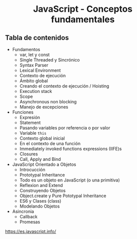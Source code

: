 <h1 align="center">JavaScript - Conceptos fundamentales</h1>

## Tabla de contenidos

- Fundamentos
    - var, let y const
    - Single Threaded y Sincrónico
    - Syntax Parser
    - Lexical Environment
    - Contexto de ejecución
    - Ámbito global
    - Creando el contexto de ejecución / Hoisting
    - Execution stack
    - Scope
    - Asynchronous non blocking
    - Manejo de excepciones
- Funciones
    - Expresión
    - Statement
    - Pasando variables por referencia o por valor
    - Variable `this`
    - Contexto global inicial
    - En el contexto de una función
    - Immediately invoked functions expressions (IIFE)s
    - Closures
    - Call, Apply and Bind
- JavaScript Orientado a Objetos
    - Introcucción
    - Prototypal Inheritance
    - Todo es un objeto en JavaScript (o una primitiva)
    - Reflexion and Extend
    - Construyendo Objetos
    - Object.create y Pure Pototypal Inheritance
    - ES6 y Clases (class)
    - Modelando Objetos
- Asincronia
    - Callback
    - Promesas

https://es.javascript.info/